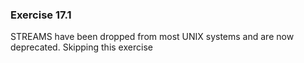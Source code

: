### Exercise 17.1

STREAMS have been dropped from most UNIX systems and are now deprecated. Skipping this exercise
